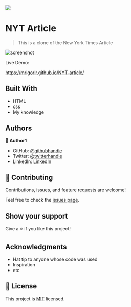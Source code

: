![](https://img.shields.io/badge/Microverse-blueviolet)

# NYT Article

> This is a clone of the New York Times Article

![screenshot](https://imgur.com/NZZEzaC.png)

Live Demo: 

https://mrigorir.github.io/NYT-article/

## Built With

- HTML
- css 
- My knowledge

## Authors

👤 **Author1**

- GitHub: [@githubhandle](https://github.com/mrigorir)
- Twitter: [@twitterhandle](https://twitter.com/marcoparra311)
- LinkedIn: [LinkedIn](https://www.linkedin.com/in/marco-parra-leal-a93318101/)

## 🤝 Contributing

Contributions, issues, and feature requests are welcome!

Feel free to check the [issues page](issues/).

## Show your support

Give a ⭐️ if you like this project!

## Acknowledgments

- Hat tip to anyone whose code was used
- Inspiration
- etc

## 📝 License

This project is [MIT](lic.url) licensed.
